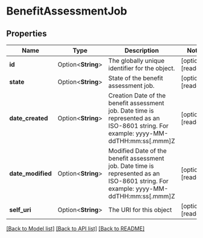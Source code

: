 # BenefitAssessmentJob

## Properties

Name | Type | Description | Notes
------------ | ------------- | ------------- | -------------
**id** | Option<**String**> | The globally unique identifier for the object. | [optional][readonly]
**state** | Option<**String**> | State of the benefit assessment job. | [optional][readonly]
**date_created** | Option<**String**> | Creation Date of the benefit assessment job. Date time is represented as an ISO-8601 string. For example: yyyy-MM-ddTHH:mm:ss[.mmm]Z | [optional][readonly]
**date_modified** | Option<**String**> | Modified Date of the benefit assessment job. Date time is represented as an ISO-8601 string. For example: yyyy-MM-ddTHH:mm:ss[.mmm]Z | [optional][readonly]
**self_uri** | Option<**String**> | The URI for this object | [optional][readonly]

[[Back to Model list]](../README.md#documentation-for-models) [[Back to API list]](../README.md#documentation-for-api-endpoints) [[Back to README]](../README.md)


